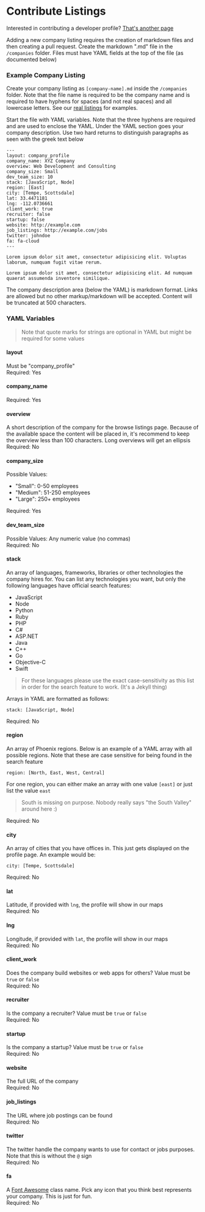 # Contribute Listings

Interested in contributing a developer profile? [That's another page](contributing-developer.md)

Adding a new company listing requires the creation of markdown files and then creating a pull request. Create the markdown ".md" file in the `/companies` folder. Files must have YAML fields at the top of the file (as documented below)

### Example Company Listing

Create your company listing as `[company-name].md` inside the `/companies` folder. Note that the file name is required to be the company name and is required to have hyphens for spaces (and not real spaces) and all lowercase letters. See our [real listings](https://github.com/bradwestfall/webdevphoenix/tree/master/companies) for examples.

Start the file with YAML variables. Note that the three hyphens are required and are used to enclose the YAML. Under the YAML section goes your company description. Use two hard returns to distinguish paragraphs as seen with the greek text below

```
---
layout: company_profile
company_name: XYZ Company
overview: Web Development and Consulting
company_size: Small
dev_team_size: 10
stack: [JavaScript, Node]
region: [East]
city: [Tempe, Scottsdale]
lat: 33.4471181
lng: -112.0736661
client_work: true
recruiter: false
startup: false
website: http://example.com
job_listings: http://example.com/jobs
twitter: johndoe
fa: fa-cloud
---

Lorem ipsum dolor sit amet, consectetur adipisicing elit. Voluptas laborum, numquam fugit vitae rerum.

Lorem ipsum dolor sit amet, consectetur adipisicing elit. Ad numquam quaerat assumenda inventore similique.
```

The company description area (below the YAML) is markdown format. Links are allowed but no other markup/markdown will be accepted. Content will be truncated at 500 characters.


### YAML Variables

> Note that quote marks for strings are optional in YAML but might be required for some values

#### layout
Must be "company_profile"<br>
Required: Yes


#### company_name
Required: Yes


#### overview
A short description of the company for the browse listings page. Because of the available space the content will be placed in, it's recommend to keep the overview less than 100 characters. Long overviews will get an ellipsis<br>
Required: No


#### company_size
Possible Values:

- "Small": 0-50 employees
- "Medium": 51-250 employees
- "Large": 250+ employees

Required: Yes


#### dev_team_size
Possible Values: Any numeric value (no commas)<br>
Required: No


#### stack
An array of languages, frameworks, libraries or other technologies the company hires for. You can list any technologies you want, but only the following languages have official search features:

- JavaScript
- Node
- Python
- Ruby
- PHP
- C#
- ASP.NET
- Java
- C++
- Go
- Objective-C
- Swift

> For these languages please use the exact case-sensitivity as this list in order for the search feature to work. (It's a Jekyll thing)

Arrays in YAML are formatted as follows:

```
stack: [JavaScript, Node]
```

Required: No


#### region
An array of Phoenix regions. Below is an example of a YAML array with all possible regions. Note that these are case sensitive for being found in the search feature

```
region: [North, East, West, Central]
```

For one region, you can either make an array with one value `[east]` or just list the value `east`

> South is missing on purpose. Nobody really says "the South Valley" around here :)

Required: No


#### city
An array of cities that you have offices in. This just gets displayed on the profile page. An example would be:

```
city: [Tempe, Scottsdale]
```

Required: No


#### lat
Latitude, if provided with `lng`, the profile will show in our maps<br>
Required: No


#### lng
Longitude, if provided with `lat`, the profile will show in our maps<br>
Required: No


#### client_work
Does the company build websites or web apps for others? Value must be `true` or `false`<br>
Required: No


#### recruiter
Is the company a recruiter? Value must be `true` or `false`<br>
Required: No


#### startup
Is the company a startup? Value must be `true` or `false`<br>
Required: No


#### website
The full URL of the company<br>
Required: No


#### job_listings
The URL where job postings can be found<br>
Required: No


#### twitter
The twitter handle the company wants to use for contact or jobs purposes. Note that this is without the `@` sign<br>
Required: No


#### fa
A [Font Awesome](http://fortawesome.github.io/Font-Awesome/icons/) class name. Pick any icon that you think best represents your company. This is just for fun.<br>
Required: No
